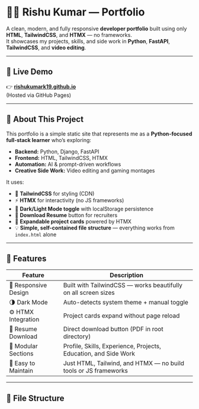 # 🧑‍💻 Rishu Kumar — Portfolio

A clean, modern, and fully responsive **developer portfolio** built using only **HTML**, **TailwindCSS**, and **HTMX** — no frameworks.  
It showcases my projects, skills, and side work in **Python**, **FastAPI**, **TailwindCSS**, and **video editing**.

---

## 🚀 Live Demo
👉 **[rishukumark19.github.io](https://rishukumark19.github.io)**  
(Hosted via GitHub Pages)

---

## 📘 About This Project

This portfolio is a simple static site that represents me as a **Python-focused full-stack learner** who’s exploring:
- **Backend:** Python, Django, FastAPI  
- **Frontend:** HTML, TailwindCSS, HTMX  
- **Automation:** AI & prompt-driven workflows  
- **Creative Side Work:** Video editing and gaming montages  

It uses:
- 🧩 **TailwindCSS** for styling (CDN)
- ⚡ **HTMX** for interactivity (no JS frameworks)
- 🌙 **Dark/Light Mode toggle** with localStorage persistence
- 📄 **Download Resume** button for recruiters
- 💬 **Expandable project cards** powered by HTMX  
- 💡 **Simple, self-contained file structure** — everything works from `index.html` alone

---

## 🧠 Features

| Feature | Description |
|----------|-------------|
| 🎨 Responsive Design | Built with TailwindCSS — works beautifully on all screen sizes |
| 🌗 Dark Mode | Auto-detects system theme + manual toggle |
| ⚙️ HTMX Integration | Project cards expand without page reload |
| 📄 Resume Download | Direct download button (PDF in root directory) |
| 💼 Modular Sections | Profile, Skills, Experience, Projects, Education, and Side Work |
| 🧠 Easy to Maintain | Just HTML, Tailwind, and HTMX — no build tools or JS frameworks |

---

## 📂 File Structure

